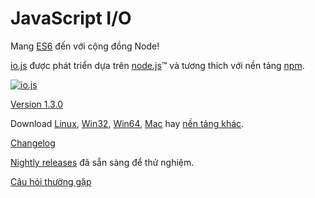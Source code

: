 # JavaScript I/O

Mang [ES6](es6.html) đến với cộng đồng Node!

[io.js](https://github.com/nodejs/io.js)  được phát triển dựa trên [node.js](https://nodejs.org/)&#8482; và tương thích với nền tảng [npm](https://www.npmjs.org/).

[![io.js](../images/1.0.0.png)](https://iojs.org/dist/v1.3.0/)

[Version 1.3.0](https://iojs.org/dist/v1.3.0/)

Download
[Linux](https://iojs.org/dist/v1.3.0/iojs-v1.3.0-linux-x64.tar.xz),
[Win32](https://iojs.org/dist/v1.3.0/iojs-v1.3.0-x86.msi),
[Win64](https://iojs.org/dist/v1.3.0/iojs-v1.3.0-x64.msi),
[Mac](https://iojs.org/dist/v1.3.0/iojs-v1.3.0.pkg) hay
[nền tảng khác](https://iojs.org/dist/v1.3.0/).


[Changelog](https://github.com/nodejs/io.js/blob/v1.x/CHANGELOG.md)

[Nightly releases](https://iojs.org/download/nightly/) đã sẵn sàng để thử nghiệm.

[Câu hỏi thường gặp](/faq.html)
